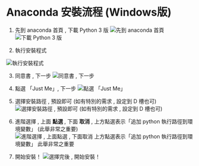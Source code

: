 # Anaconda  安裝流程 (Windows版)



1. 先到 anaconda 首頁 , 下載 Python 3 版
![先到 anaconda 首頁](https://paper-attachments.dropbox.com/s_0A0186464DC587D9D0A739E82BE8E509BD190A6738DE6A8B367B2EFDF33FABA4_1585201351542_main-page.png)
![下載 Python 3 版](https://paper-attachments.dropbox.com/s_0A0186464DC587D9D0A739E82BE8E509BD190A6738DE6A8B367B2EFDF33FABA4_1585201351510_download.png)




2.  執行安裝程式


![執行安裝程式](https://paper-attachments.dropbox.com/s_0A0186464DC587D9D0A739E82BE8E509BD190A6738DE6A8B367B2EFDF33FABA4_1585201351549_page1.png)



3. 同意書 , 下一步
![同意書 , 下一步](https://paper-attachments.dropbox.com/s_0A0186464DC587D9D0A739E82BE8E509BD190A6738DE6A8B367B2EFDF33FABA4_1585201351552_page2.png)



4. 點選 「Just Me」, 下一步
![點選 「Just Me」](https://paper-attachments.dropbox.com/s_0A0186464DC587D9D0A739E82BE8E509BD190A6738DE6A8B367B2EFDF33FABA4_1585201351555_page3.png)




5. 選擇安裝路徑 , 預設即可   (如有特別的需求 , 設定到 D 槽也可)
![選擇安裝路徑 , 預設即可 (如有特別的需求 , 設定到 D 槽也可)](https://paper-attachments.dropbox.com/s_0A0186464DC587D9D0A739E82BE8E509BD190A6738DE6A8B367B2EFDF33FABA4_1585201351558_page4.png)



6. 進階選擇 , 上面 **點選** , 下面 **取消**  , 上方點選表示「追加  python 執行路徑到環境變數」 
     (此舉非常之重要)
![進階選擇 , 上面點選 , 下面取消 上方點選表示「追加  python 執行路徑到環境變數」 此舉非常之重要](https://paper-attachments.dropbox.com/s_0A0186464DC587D9D0A739E82BE8E509BD190A6738DE6A8B367B2EFDF33FABA4_1585201351561_page5-1.png)




8. 開始安裝！
![選擇完後 , 開始安裝！](https://paper-attachments.dropbox.com/s_0A0186464DC587D9D0A739E82BE8E509BD190A6738DE6A8B367B2EFDF33FABA4_1585201351579_page5-2.png)


